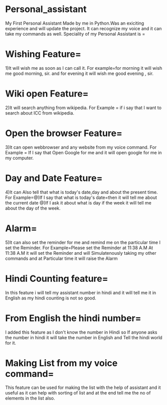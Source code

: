 # Personal_assistant
My First Personal Assistant Made by me in Python.Was an exiciting experience and will update the project.
It can recognize my voice and it can take my commands as well.
Speciality of my Personal Assistant is =
  
  # Wishing Feature=
  1)It will wish me as soon as I can call it.
  For example=for morning it will wish me good morning, sir. 
  and for evening it will wish me good evening , sir. 
  
  
  # Wiki open Feature=
  2)It will search anything from wikipedia.
  For Example = if i say that I want to search about ICC from wikipedia.
  
  # Open the browser Feature=
  
  3)It can open webbrowser and any website from my voice command.
  For Example = If I say that Open Google for me and it will open google for me in my computer.
  
  # Day and Date Feature=
  
  4)It can Also tell that what is today's date,day and about the present time.
  For Example=@)If I say that what is today's date=then it will tell me about the current date 
  @)If I ask it about what is day if the week it will tell me about the day of the week.
  
  # Alarm=
  
 5)It can also set the reminder for me and remind me on the particular time I set the Reminder.
 For Example=Please set the Reminder at 11:38 A.M
 At 11:38 A.M it will set the Reminder and will Simulatenously taking my other commands and at Particular time it will raise the
 Alarm
 
 
 
 # Hindi Counting feature=
In this feature i will tell my assistant number in hindi and it will tell me it in English as my hindi counting is not so good.
# From English the hindi number=
I added this feature as I don't know the number in Hindi so If anyone asks the number in hindi it will take the number in English and 
Tell the hindi world for it.
 
# Making List from  my voice command=
This feature can be used for making the list with the help of assistant and it useful as it can help with sorting of list and at the end tell me the no of elements in the list also.
 
  
